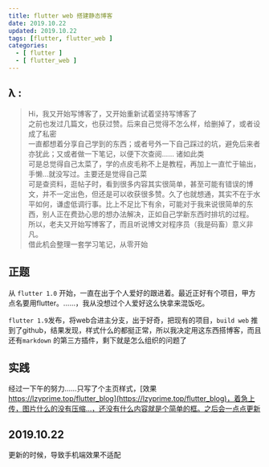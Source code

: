 ```yaml
---
title: flutter web 搭建静态博客
date: 2019.10.22
updated: 2019.10.22
tags: [flutter, flutter_web ]
categories: 
  - [ flutter ]
  - [ flutter_web ]
---
```


## λ :
> Hi，我又开始写博客了，又开始重新试着坚持写博客了  
之前也发过几篇文，也获过赞。后来自己觉得不怎么样，给删掉了，或者设成了私密  
一直都想着分享自己学到的东西；或者号外一下自己踩过的坑，避免后来者亦犹此；又或者做一下笔记，以便下次查阅…… 诸如此类  
可是总觉得自己太菜了，学的点皮毛称不上是教程，再加上一直忙于输出，手懒…就没写过。主要还是觉得自己菜  
可是查资料，逛帖子时，看到很多内容其实很简单，甚至可能有错误的博文，并不一定出色，但还是可以收获很多赞。久了也就想通，其实不在于水平如何，谦虚低调行事。比上不足比下有余，可能对于我来说很简单的东西，别人正在费劲心思的想办法解决，正如自己学新东西时排坑的过程。  
所以，老夫又开始写博客了，而且听说博文对程序员（我是码畜）意义非凡。  
借此机会整理一套学习笔记，从零开始

## 正题

从 `flutter 1.0` 开始，一直在出于个人爱好的跟进着。最近正好有个项目，甲方点名要用flutter。……，我从没想过个人爱好这么快拿来混饭吃。 

`flutter 1.9`发布，将web合进主分支，出于好奇，把现有的项目，`build web` 推到了github，结果发现，样式什么的都挺正常，所以我决定用这东西搭博客，而且还有`markdown` 的第三方插件，剩下就是怎么组织的问题了  

## 实践
经过一下午的努力……只写了个主页样式，[效果 https://lzyprime.top/flutter_blog](https://lzyprime.top/flutter_blog)，着急上传，图片什么的没有压缩…，还没有什么内容就是个简单的框。之后会一点点更新

## 2019.10.22 
更新的时候，导致手机端效果不适配